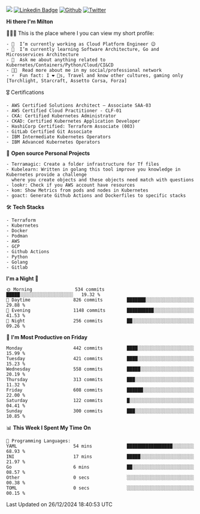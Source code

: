 ![](https://komarev.com/ghpvc/?username=miltlima&color=blueviolet) [![Linkedin Badge](https://img.shields.io/badge/-LinkedIn-blue?style=flat-square&logo=Linkedin&logoColor=white&link=https://www.linkedin.com/in/miltonlimaj/)](https://www.linkedin.com/in/miltonlimaj/) [![Github](https://img.shields.io/github/followers/miltlima?style=social)](https://github.com/miltlima?tab=followers) [![Twitter](https://img.shields.io/twitter/follow/milt_lima?style=social)](https://twitter.com/milt_lima)
 


     
**Hi there I'm Milton**

👨🏽‍💻 This is the place where I you can view my short profile:
```text
- 🔭  I’m currently working as Cloud Platform Engineer 😉
- 🌱  I’m currently learning Software Architecture, Go and Microsservices Architecture
- 💬  Ask me about anything related to Kubernetes/Containers/Python/Cloud/CI&CD
- 👨‍💻  Read more about me in my social/professional network
- ⚡  Fun fact: I ❤️ 🐶s, Travel and know other cultures, gaming only [Torchlight, Starcraft, Assetto Corsa, Forza]
```
🎖 Certifications
```text
- AWS Certified Solutions Architect – Associate SAA-03
- AWS Certified Cloud Practitioner - CLF-01
- CKA: Certified Kubernetes Administrator
- CKAD: Certified Kubernetes Application Developer
- HashiCorp Certified: Terraform Associate (003)
- GitLab Certified Git Associate
- IBM Intermediate Kubernetes Operators
- IBM Advanced Kubernetes Operators
```
📐 **Open source Personal Projects**

```text
- Terramagic: Create a folder infrastructure for Tf files
- Kubelearn: Written in golang this tool improve you knowledge in Kubernetes provide a challenge
  where you create objects and these objects need match with questions
- lookr: Check if you AWS account have resources
- kom: Show Metrics from pods and nodes in Kubernetes
- goact: Generate Github Actions and Dockerfiles to specific stacks
```
🛠 **Tech Stacks**

```text
- Terraform
- Kubernetes
- Docker
- Podman
- AWS
- GCP
- Github Actions
- Python
- Golang
- Gitlab
```         

<!--START_SECTION:waka-->
**I'm a Night 🦉** 

```text
🌞 Morning                534 commits         █████░░░░░░░░░░░░░░░░░░░░   19.32 % 
🌆 Daytime                826 commits         ███████░░░░░░░░░░░░░░░░░░   29.88 % 
🌃 Evening                1148 commits        ██████████░░░░░░░░░░░░░░░   41.53 % 
🌙 Night                  256 commits         ██░░░░░░░░░░░░░░░░░░░░░░░   09.26 % 
```
📅 **I'm Most Productive on Friday** 

```text
Monday                   442 commits         ████░░░░░░░░░░░░░░░░░░░░░   15.99 % 
Tuesday                  421 commits         ████░░░░░░░░░░░░░░░░░░░░░   15.23 % 
Wednesday                558 commits         █████░░░░░░░░░░░░░░░░░░░░   20.19 % 
Thursday                 313 commits         ███░░░░░░░░░░░░░░░░░░░░░░   11.32 % 
Friday                   608 commits         ██████░░░░░░░░░░░░░░░░░░░   22.00 % 
Saturday                 122 commits         █░░░░░░░░░░░░░░░░░░░░░░░░   04.41 % 
Sunday                   300 commits         ███░░░░░░░░░░░░░░░░░░░░░░   10.85 % 
```


📊 **This Week I Spent My Time On** 

```text
💬 Programming Languages: 
YAML                     54 mins             █████████████████░░░░░░░░   68.93 % 
INI                      17 mins             █████░░░░░░░░░░░░░░░░░░░░   21.97 % 
Go                       6 mins              ██░░░░░░░░░░░░░░░░░░░░░░░   08.57 % 
Other                    0 secs              ░░░░░░░░░░░░░░░░░░░░░░░░░   00.38 % 
TOML                     0 secs              ░░░░░░░░░░░░░░░░░░░░░░░░░   00.15 % 
```


 Last Updated on 26/12/2024 18:40:53 UTC
<!--END_SECTION:waka-->
